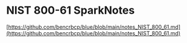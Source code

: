 # NIST 800-61 SparkNotes

[https://github.com/bencrbcp/blue/blob/main/notes_NIST_800_61.md](https://github.com/bencrbcp/blue/blob/main/notes_NIST_800_61.md)

